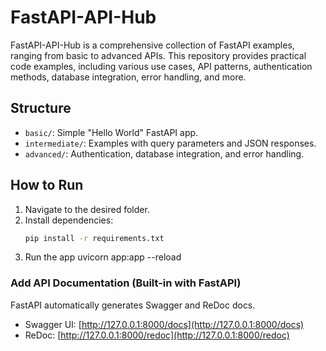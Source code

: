 # FastAPI-API-Hub
FastAPI-API-Hub is a comprehensive collection of FastAPI examples, ranging from basic to advanced APIs. This repository provides practical code examples, including various use cases, API patterns, authentication methods, database integration, error handling, and more.



## Structure
- `basic/`: Simple "Hello World" FastAPI app.
- `intermediate/`: Examples with query parameters and JSON responses.
- `advanced/`: Authentication, database integration, and error handling.

## How to Run
1. Navigate to the desired folder.
2. Install dependencies:
   ```bash
   pip install -r requirements.txt


3. Run the app
    uvicorn app:app --reload



### Add API Documentation (Built-in with FastAPI)
FastAPI automatically generates Swagger and ReDoc docs.
- Swagger UI: [http://127.0.0.1:8000/docs](http://127.0.0.1:8000/docs)
- ReDoc: [http://127.0.0.1:8000/redoc](http://127.0.0.1:8000/redoc)

